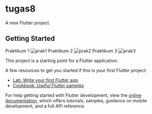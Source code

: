 # tugas8

A new Flutter project.

## Getting Started
Praktikum 1
![prak1](https://github.com/AbdGhafur/tugas8/assets/92065915/50ea083d-f4d4-4583-a138-e99a6d7b2d47)
Praktikum 2
![prak2](https://github.com/AbdGhafur/tugas8/assets/92065915/bf134299-73c9-41c8-9ff5-961f6c4c9dea)
Praktikum 3
![prak3](https://github.com/AbdGhafur/tugas8/assets/92065915/d810b776-24bf-4882-9ccf-16fa82a150d1)


This project is a starting point for a Flutter application.

A few resources to get you started if this is your first Flutter project:

- [Lab: Write your first Flutter app](https://docs.flutter.dev/get-started/codelab)
- [Cookbook: Useful Flutter samples](https://docs.flutter.dev/cookbook)

For help getting started with Flutter development, view the
[online documentation](https://docs.flutter.dev/), which offers tutorials,
samples, guidance on mobile development, and a full API reference.
